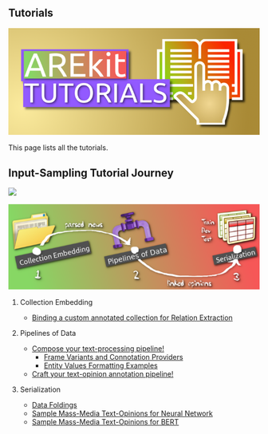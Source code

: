 ## Tutorials

<p align="center">
    <img src="logo.png"/>
</p>


This page lists all the tutorials.

## Input-Sampling Tutorial Journey

![](https://img.shields.io/badge/AREkit-0.22.1-orange.svg)

<p align="center">
    <img src="arekit-sources-sampling-pipeline.png"/>
</p>

1. Collection Embedding
    * [Binding a custom annotated collection for Relation Extraction
    ](https://nicolay-r.github.io/blog/articles/2022-08/arekit-collection-bind)

2. Pipelines of Data
    * [Compose your text-processing pipeline!](https://nicolay-r.github.io/blog/articles/2022-08/arekit-text-parsing-pipeline)
        * [Frame Variants and Connotation Providers](https://nicolay-r.github.io/blog/articles/2022-09/arekit-frames)
        * [Entity Values Formatting Examples](https://nicolay-r.github.io/blog/articles/2022-09/arekit-entity-formatters-examples)
    * [Craft your text-opinion annotation pipeline!](https://nicolay-r.github.io/blog/articles/2022-08/arekit-text-opinion-annotation-pipeline)
3. Serialization    
    * [Data Foldings](https://nicolay-r.github.io/blog/articles/2022-08/arekit-text-parsing-pipeline)
    * [Sample Mass-Media Text-Opinions for Neural Network](https://nicolay-r.github.io/blog/articles/2022-09/arekit-sampling-networks)
    * [Sample Mass-Media Text-Opinions for BERT](https://nicolay-r.github.io/blog/articles/2022-09/arekit-sampling-bert)
